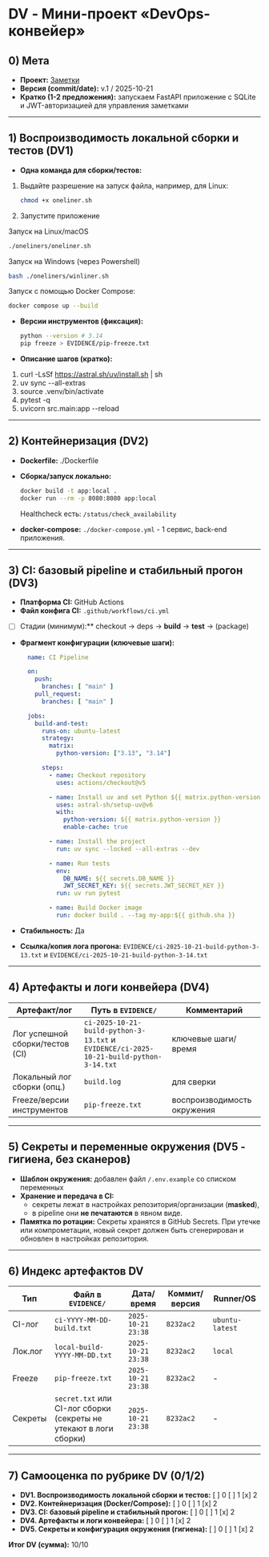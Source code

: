 # DV - Мини-проект «DevOps-конвейер»

## 0) Мета

- **Проект:** [Заметки](https://github.com/alexanderanisin/security-app-hse)
- **Версия (commit/date):** v.1 / 2025-10-21
- **Кратко (1-2 предложения):** запускаем FastAPI приложение с SQLite и JWT-авторизацией для управления заметками

---

## 1) Воспроизводимость локальной сборки и тестов (DV1)

- **Одна команда для сборки/тестов:**

1. Выдайте разрешение на запуск файла, например, для Linux:

    ```bash
    chmod +x oneliner.sh
    ```

2. Запустите приложение

Запуск на Linux/macOS

```bash
./oneliners/oneliner.sh
```

Запуск на Windows (через Powershell)

```bash
bash ./oneliners/winliner.sh
```

Запуск с помощью Docker Compose:

```bash
docker compose up --build
```

- **Версии инструментов (фиксация):**

  ```bash
  python --version # 3.14
  pip freeze > EVIDENCE/pip-freeze.txt
  ```

- **Описание шагов (кратко):**

1. curl -LsSf https://astral.sh/uv/install.sh | sh
2. uv sync --all-extras
3. source .venv/bin/activate
4. pytest -q
5. uvicorn src.main:app --reload

---

## 2) Контейнеризация (DV2)

- **Dockerfile:** ./Dockerfile
- **Сборка/запуск локально:**

  ```bash
  docker build -t app:local .
  docker run --rm -p 8080:8080 app:local
  ```

  Healthcheck есть: `/status/check_availability`

- **docker-compose:** `./docker-compose.yml` - 1 сервис, back-end приложения.

---

## 3) CI: базовый pipeline и стабильный прогон (DV3)

- **Платформа CI:** GitHub Actions
- **Файл конфига CI:** `.github/workflows/ci.yml`
- [ ] Стадии (минимум):** checkout → deps → **build** → **test** → (package)
- **Фрагмент конфигурации (ключевые шаги):**

  ```yaml
    name: CI Pipeline

    on:
      push:
        branches: [ "main" ]
      pull_request:
        branches: [ "main" ]

    jobs:
      build-and-test:
        runs-on: ubuntu-latest
        strategy:
          matrix:
            python-version: ["3.13", "3.14"]

        steps:
          - name: Checkout repository
            uses: actions/checkout@v5

          - name: Install uv and set Python ${{ matrix.python-version }}
            uses: astral-sh/setup-uv@v6
            with:
              python-version: ${{ matrix.python-version }}
              enable-cache: true

          - name: Install the project
            run: uv sync --locked --all-extras --dev

          - name: Run tests
            env:
              DB_NAME: ${{ secrets.DB_NAME }}
              JWT_SECRET_KEY: ${{ secrets.JWT_SECRET_KEY }}
            run: uv run pytest

          - name: Build Docker image
            run: docker build . --tag my-app:${{ github.sha }}
  ```

- **Стабильность:** Да
- **Ссылка/копия лога прогона:** `EVIDENCE/ci-2025-10-21-build-python-3-13.txt` и `EVIDENCE/ci-2025-10-21-build-python-3-14.txt`

---

## 4) Артефакты и логи конвейера (DV4)

| Артефакт/лог                    | Путь в `EVIDENCE/`                                                                       | Комментарий                       |
| ------------------------------- | ---------------------------------------------------------------------------------------- | --------------------------------- |
| Лог успешной сборки/тестов (CI) | `ci-2025-10-21-build-python-3-13.txt`   и `EVIDENCE/ci-2025-10-21-build-python-3-14.txt` | ключевые шаги/время               |
| Локальный лог сборки (опц.)     | `build.log`                                                             | для сверки                        |
| Freeze/версии инструментов      | `pip-freeze.txt`                                                           | воспроизводимость окружения       |

---

## 5) Секреты и переменные окружения (DV5 - гигиена, без сканеров)

- **Шаблон окружения:** добавлен файл `/.env.example` со списком переменных
- **Хранение и передача в CI:**  
  - секреты лежат в настройках репозитория/организации (**masked**),  
  - в pipeline они **не печатаются** в явном виде.
- **Памятка по ротации:** Секреты хранятся в GitHub Secrets. При утечке или компрометации, новый секрет должен быть сгенерирован и обновлен в настройках репозитория.

---

## 6) Индекс артефактов DV

| Тип     | Файл в `EVIDENCE/`                                                | Дата/время         | Коммит/версия | Runner/OS       |
| ------- | ----------------------------------------------------------------- | ------------------ | ------------- | --------------- |
| CI-лог  | `ci-YYYY-MM-DD-build.txt`                                         | `2025-10-21 23:38` | `8232ac2`     | `ubuntu-latest` |
| Лок.лог | `local-build-YYYY-MM-DD.txt`                                      | `2025-10-21 23:38` | `8232ac2`     | `local`         |
| Freeze  | `pip-freeze.txt`                                                  | `2025-10-21 23:38` | `8232ac2`     | -               |
| Секреты | `secret.txt` или CI-лог сборки (секреты не утекают в логи сборки) | `2025-10-21 23:38` | `8232ac2`     | -               |

---

## 7) Самооценка по рубрике DV (0/1/2)

- **DV1. Воспроизводимость локальной сборки и тестов:** [ ] 0 [ ] 1 [x] 2  
- **DV2. Контейнеризация (Docker/Compose):** [ ] 0 [ ] 1 [x] 2  
- **DV3. CI: базовый pipeline и стабильный прогон:** [ ] 0 [ ] 1 [x] 2  
- **DV4. Артефакты и логи конвейера:** [ ] 0 [ ] 1 [x] 2  
- **DV5. Секреты и конфигурация окружения (гигиена):** [ ] 0 [ ] 1 [x] 2  

**Итог DV (сумма):** 10/10
